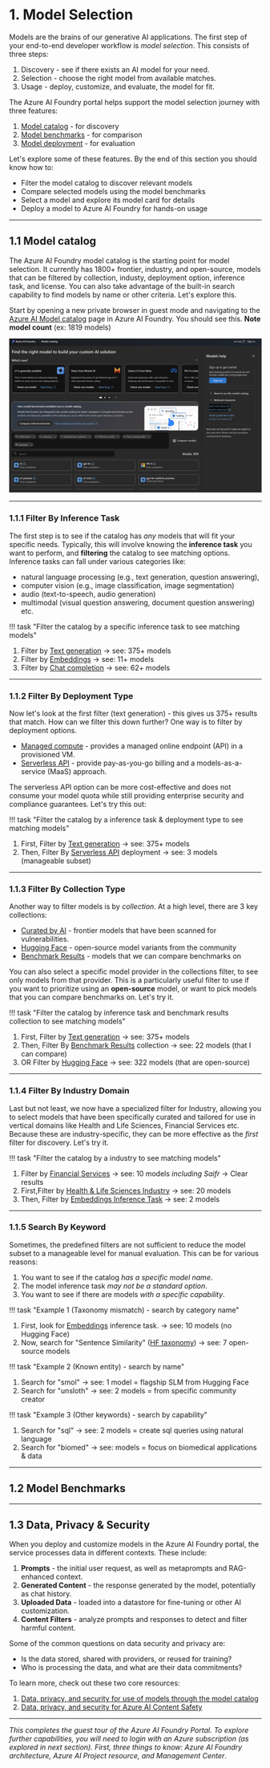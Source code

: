 # 1. Model Selection

Models are the brains of our generative AI applications. The first step of your end-to-end developer workflow is _model selection_. This consists of three steps:

1. Discovery - see if there exists an AI model for your need.
1. Selection - choose the right model from available matches.
1. Usage - deploy, customize, and evaluate, the model for fit.

The Azure AI Foundry portal helps support the model selection journey with three features:

1. [Model catalog](https://learn.microsoft.com/en-us/azure/ai-studio/how-to/model-catalog-overview) - for discovery
1. [Model benchmarks](https://learn.microsoft.com/en-us/azure/ai-studio/concepts/model-benchmarks) - for comparison
1. [Model deployment](https://learn.microsoft.com/en-us/azure/ai-studio/concepts/deployments-overview) - for evaluation

Let's explore some of these features. By the end of this section you should know how to:

- Filter the model catalog to discover relevant models
- Compare selected models using the model benchmarks
- Select a model and explore its model card for details
- Deploy a model to Azure AI Foundry for hands-on usage


---

## 1.1 Model catalog

The Azure AI Foundry model catalog is the starting point for model selection. It currently has 1800+ frontier, industry, and open-source, models that can be filtered by collection, industy, deployment option, inference task, and license. You can also take advantage of the built-in search capability to find models by name or other criteria. Let's explore this.

Start by opening a new private browser in guest mode and navigating to the [Azure AI Model catalog](https://ai.azure.com/explore/models) page in Azure AI Foundry. You should see this. **Note model count** (ex: 1819 models)

![Selection](./../img/setup-selection-01.png)

---

### 1.1.1 Filter By Inference Task

The first step is to see if the catalog has _any_ models that will fit your specific needs. Typically, this will involve knowing the **inference task** you want to perform, and **filtering** the catalog to see matching options. Inference tasks can fall under various categories like:

- natural language processing (e.g., text generation, question answering),
- computer vision (e.g., image classification, image segmentation)
- audio (text-to-speech, audio generation) 
- multimodal (visual question answering, document question answering) etc.

!!! task "Filter the catalog by a specific inference task to see matching models"

1. Filter by [Text generation](https://ai.azure.com/explore/models?selectedTask=text-generation) → see: 375+ models
1. Filter by [Embeddings](https://ai.azure.com/explore/models?selectedTask=embeddings) → see: 11+ models
1. Filter by [Chat completion](https://ai.azure.com/explore/models?selectedTask=chat-completion) → see: 62+ models

---

### 1.1.2 Filter By Deployment Type

Now let's look at the first filter (text generation) - this gives us 375+ results that match. How can we filter this down further? One way is to filter by deployment options. 

- [Managed compute](https://learn.microsoft.com/en-us/azure/ai-studio/how-to/deploy-models-managed) - provides a managed online endpoint (API) in a provisioned VM.
- [Serverless API](https://learn.microsoft.com/en-us/azure/machine-learning/how-to-deploy-models-serverless?view=azureml-api-2&tabs=azure-studio) - provide pay-as-you-go billing and a models-as-a-service (MaaS) approach.

The serverless API option can be more cost-effective and does not consume your model quota while still providing enterprise security and compliance guarantees. Let's try this out:

!!! task "Filter the catalog by a inference task & deployment type to see matching models"

1. First, Filter by [Text generation](https://ai.azure.com/explore/models?selectedTask=text-generation) → see: 375+ models
1. Then, Filter By [Serverless API](https://ai.azure.com/explore/models?selectedTask=text-generation&selectedDeploymentTypes=serverless-inference) deployment → see: 3 models (manageable subset)

---

### 1.1.3 Filter By Collection Type

Another way to filter models is by _collection_. At a high level, there are 3 key collections:

- [Curated by AI](https://ai.azure.com/explore/models?selectedCollection=-curated-by-azure-ai-,aoai,phi,meta,mistral,nvidia,ai21,deci,nixtla,core42,cohere,databricks,snowflake,sdaia,paige,bria,nttdata,saifr,rockwell,bayer,cerence,sightmachine) - frontier models that have been scanned for vulnerabilities.
- [Hugging Face](https://ai.azure.com/explore/models?selectedCollection=huggingface) - open-source model variants from the community
- [Benchmark Results](https://ai.azure.com/explore/models?selectedCollection=-benchmark-results-) - models that we can compare benchmarks on

You can also select a specific model provider in the collections filter, to see only models from that provider. This is a particularly useful filter to use if you want to prioritize using an **open-source** model, or want to pick models that you can compare benchmarks on. Let's try it.

!!! task "Filter the catalog by inference task and benchmark results collection to see matching models"

1. First, Filter by [Text generation](https://ai.azure.com/explore/models?selectedTask=text-generation) → see: 375+ models
1. Then, Filter By [Benchmark Results](https://ai.azure.com/explore/models?selectedTask=text-generation&selectedCollection=-benchmark-results-) collection → see: 22 models (that I can compare)
1. OR Filter by [Hugging Face](https://ai.azure.com/explore/models?selectedTask=text-generation&selectedCollection=huggingface) → see: 322 models (that are open-source)

---

### 1.1.4 Filter By Industry Domain

Last but not least, we now have a specialized filter for Industry, allowing you to select models that have been specifically curated and tailored for use in vertical domains like Health and Life Sciences, Financial Services etc. Because these are industry-specific, they can be more effective as the _first_ filter for discovery. Let's try it.
 

!!! task "Filter the catalog by a industry to see matching models"

1. Filter by [Financial Services](https://ai.azure.com/explore/models?selectedIndustryFilter=financial-services) → see: 10 models _including Saifr_ → Clear results
1. First,Filter by [Health & Life Sciences Industry](https://ai.azure.com/explore/models?selectedIndustryFilter=health-and-life-sciences) → see: 20 models 
1. Then, Filter by [Embeddings Inference Task](https://ai.azure.com/explore/models?selectedIndustryFilter=health-and-life-sciences,financial-services) → see: 2 models 


---

### 1.1.5 Search By Keyword

Sometimes, the predefined filters are not sufficient to reduce the model subset to a manageable level for manual evaluation. This can be for various reasons:

1. You want to see if the catalog _has a specific model name_.
1. The model inference task _may not be a standard option_.
1. You want to see if there are models _with a specific capability_.


!!! task "Example 1 (Taxonomy mismatch) - search by category name" 


1. First, look for [Embeddings](https://ai.azure.com/explore/models?selectedTask=embeddings) inference task. → see: 10 models (no Hugging Face)
1. Now, search for "Sentence Similarity" ([HF taxonomy](https://huggingface.co/tasks/sentence-similarity)) → see: 7 open-source models 


!!! task "Example 2 (Known entity) - search by name" 

1. Search for "smol"  → see: 1 model = flagship SLM from Hugging Face 
1. Search for "unsloth"  → see: 2 models = from specific community creator


!!! task "Example 3 (Other keywords) - search by capability" 

1. Search for "sql"  → see: 2 models = create sql queries using natural language
1. Search for "biomed" → see: models = focus on biomedical applications & data

---

## 1.2 Model Benchmarks

---

## 1.3 Data, Privacy & Security

When you deploy and customize models in the Azure AI Foundry portal, the service processes data in different contexts. These include:

1. **Prompts** - the initial user request, as well as metaprompts and RAG-enhanced context.
1. **Generated Content** - the response generated by the model, potentially as chat history.
1. **Uploaded Data** - loaded into a datastore for fine-tuning or other AI customization.
1. **Content Filters** - analyze prompts and responses to detect and filter harmful content.

Some of the common questions on data security and privacy are:

- Is the data stored, shared with providers, or reused for training?
- Who is processing the data, and what are their data commitments?

To learn more, check out these two core resources:

1. [Data, privacy, and security for use of models through the model catalog](https://learn.microsoft.com/en-us/azure/ai-studio/how-to/concept-data-privacy)
1. [Data, privacy, and security for Azure AI Content Safety](https://learn.microsoft.com/en-us/legal/cognitive-services/content-safety/data-privacy)


---

_This completes the guest tour of the Azure AI Foundry Portal. To explore further capabilities, you will need to login with an Azure subscription (as explored in next section). First, three things to know: Azure AI Foundry architecture, Azure AI Project resource, and Management Center_.